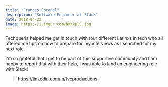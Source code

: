 ```yaml
---
title: "Frances Coronel"
description: "Software Engineer at Slack"
date: 2018-04-22
image: https://i.imgur.com/NWXkplC.jpg
---
```


Techqueria helped me get in touch with four different Latinxs in tech who all offered me tips on how to prepare for my interviews as I searched for my next role.

I'm so grateful that I get to be part of this supportive community and I am happy to report that with their help, I was able to land an engineering role with Slack!

> https://linkedin.com/in/fvcproductions
